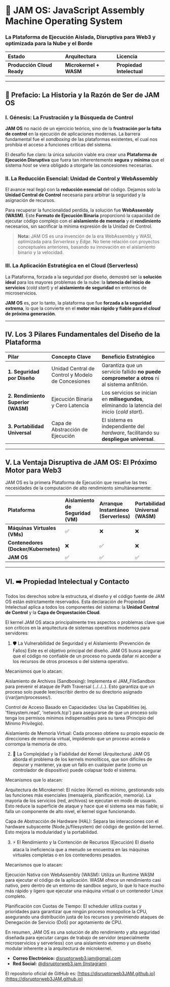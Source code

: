 
# 🚀 JAM OS: JavaScript Assembly Machine Operating System

### La Plataforma de Ejecución Aislada, **Disruptiva para Web3** y optimizada para la Nube y el Borde

| Estado | Arquitectura | Licencia |
| :--- | :--- | :--- |
| **Producción Cloud Ready** | **Microkernel + WASM** | **Propiedad Intelectual** |

---

## 📝 Prefacio: La Historia y la Razón de Ser de JAM OS

### I. Génesis: La Frustración y la Búsqueda de Control

**JAM OS** no nació de un ejercicio teórico, sino de la **frustración por la falta de control** en la ejecución de aplicaciones modernas. La barrera fundamental fue el *sandboxing* de las plataformas existentes, el cual nos prohibía el acceso a funciones críticas del sistema.

El desafío fue claro: la única solución viable era crear una **Plataforma de Ejecución Disruptiva** que fuera tan inherentemente **segura** y **mínima** que el sistema *host* se viera obligado a otorgarle las concesiones necesarias.

### II. La Reducción Esencial: Unidad de Control y WebAssembly

El avance real llegó con la **reducción esencial** del código. Dejamos solo la **Unidad Central de Control** necesaria para arbitrar la seguridad y la asignación de recursos.

Para recuperar la funcionalidad perdida, la solución fue **WebAssembly (WASM)**. Este **Formato de Ejecución Binaria** proporcionó la capacidad de ejecutar código complejo con el **aislamiento de memoria** y el **rendimiento** necesarios, sin sacrificar la mínima expresión de la Unidad de Control.

> **Nota:** JAM OS es una invención de la era WebAssembly y WASI, optimizada para *Serverless* y *Edge*. No tiene relación con proyectos conceptuales anteriores, basando su innovación en el aislamiento binario y la velocidad.

### III. La Aplicación Estratégica en el Cloud (Serverless)

La Plataforma, forzada a la seguridad por diseño, demostró ser la **solución ideal** para los mayores problemas de la nube: la **latencia del inicio de servicios** (*cold start*) y el **aislamiento de seguridad** en entornos de microservicios.

**JAM OS** es, por lo tanto, la plataforma que fue **forzada a la seguridad extrema**, lo que la convierte en el **motor más rápido y fiable para el *cloud* de próxima generación**.

---

## IV. Los 3 Pilares Fundamentales del Diseño de la Plataforma

| Pilar | Concepto Clave | Beneficio Estratégico |
| :--- | :--- | :--- |
| **1. Seguridad por Diseño** | Unidad Central de Control y Modelo de Concesiones | Garantiza que un servicio fallido **no puede comprometer a otros** ni al sistema anfitrión. |
| **2. Rendimiento Superior (WASM)** | Ejecución Binaria y Cero Latencia | Los servicios se inician en **milisegundos**, eliminando la latencia del inicio (*cold start*). |
| **3. Portabilidad Universal** | Capa de Abstracción de Ejecución | El sistema es independiente del *hardware*, facilitando su **despliegue universal**. |

---

## V. La Ventaja Disruptiva de JAM OS: El Próximo Motor para Web3

JAM OS es la primera Plataforma de Ejecución que resuelve las tres necesidades de la computación de alto rendimiento simultáneamente:

| Plataforma | Aislamiento de Seguridad (VM) | Arranque Instantáneo (Serverless) | Portabilidad Universal (WASM) |
| :--- | :--- | :--- | :--- |
| **Máquinas Virtuales (VMs)** | ✅ | ❌ | ❌ |
| **Contenedores (Docker/Kubernetes)**| ❌ | ✅ | ❌ |
| **JAM OS** | ✅ | ✅ | ✅ |

---

## VI. ➡️ Propiedad Intelectual y Contacto

Todos los derechos sobre la estructura, el diseño y el código fuente de JAM OS están estrictamente reservados. Esta declaración de Propiedad Intelectual aplica a todos los componentes del sistema: la **Unidad Central de Control** y la **Capa de Orquestación Cloud**.


El kernel JAM OS ataca principalmente tres aspectos o problemas clave que son críticos en la arquitectura de sistemas operativos modernos para servidores:

1. 🛡️ La Vulnerabilidad de Seguridad y el Aislamiento (Prevención de Fallos)
Este es el objetivo principal del diseño. JAM OS busca asegurar que el código no confiable de un proceso no pueda dañar ni acceder a los recursos de otros procesos o del sistema operativo.

Mecanismos que lo atacan:

Aislamiento de Archivos (Sandboxing): Implementa el JAM_FileSandbox para prevenir el ataque de Path Traversal (../../..). Esto garantiza que un proceso solo puede leer/escribir dentro de su directorio asignado (/var/jam/processes/<pid>).

Control de Acceso Basado en Capacidades: Usa las Capabilities (ej. 'filesystem.read', 'network.tcp') para asegurarse de que un proceso solo tenga los permisos mínimos indispensables para su tarea (Principio del Mínimo Privilegio).

Aislamiento de Memoria Virtual: Cada proceso obtiene su propio espacio de direcciones de memoria virtual, impidiendo que un proceso acceda o corrompa la memoria de otro.

2. 🧱 La Complejidad y la Fiabilidad del Kernel (Arquitectura)
JAM OS aborda el problema de los kernels monolíticos, que son difíciles de depurar y mantener, ya que un fallo en cualquier parte (como un controlador de dispositivo) puede colapsar todo el sistema.

Mecanismos que lo atacan:

Arquitectura de Microkernel: El núcleo (Kernel) es mínimo, gestionando solo las funciones más esenciales (mensajería, planificación, memoria). La mayoría de los servicios (red, archivos) se ejecutan en modo de usuario. Esto reduce la superficie de ataque y hace que el sistema sea más fiable; si falla un componente de alto nivel, el kernel sigue funcionando.

Capa de Abstracción de Hardware (HAL): Separa las interacciones con el hardware subyacente (Node.js/filesystem) del código de gestión del kernel. Esto mejora la modularidad y la portabilidad.

3. ⚡ El Rendimiento y la Contención de Recursos (Ejecución)
El diseño ataca la ineficiencia que a menudo se encuentra en las máquinas virtuales completas o en los contenedores pesados.

Mecanismos que lo atacan:

Ejecución Nativa con WebAssembly (WASM): Utiliza un Runtime WASM para ejecutar el código de la aplicación. WASM ofrece un rendimiento casi nativo, pero dentro de un entorno de sandbox seguro, lo que lo hace mucho más rápido y ligero que ejecutar una máquina virtual o un contenedor Linux completo.

Planificación con Cuotas de Tiempo: El scheduler utiliza cuotas y prioridades para garantizar que ningún proceso monopolice la CPU, asegurando una distribución justa de los recursos y previniendo ataques de Denegación de Servicio (DoS) por agotamiento de CPU.

En resumen, JAM OS es una solución de alto rendimiento y alta seguridad diseñada para ejecutar cargas de trabajo de servidor (especialmente microservicios y serverless) con una aislamiento extremo y un diseño modular inherente a la arquitectura de microkernel.


* **Correo Electrónico:** [disruptorweb3.jam@gmail.com](mailto:disruptorweb3.jam@gmail.com)
* **Red Social:** [@disruptorweb3.jam (Instagram)](https://www.instagram.com/disruptorweb3.jam/)

El repositorio oficial de GitHub es: [https://disruptorweb3JAM.github.io](https://disruptorweb3JAM.github.io)
